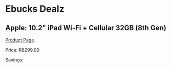 
# Ebucks Dealz
## Apple: 10.2" iPad Wi-Fi + Cellular 32GB (8th Gen)
[Product Page](https://www.ebucks.com/web/shop/productSelected.do?prodId=1047474524&catId=247215548)

Price: R8299.00

Savings: 


	